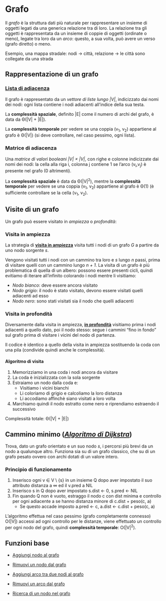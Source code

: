 # Grafo

Il *grafo* è la struttura dati più naturale per rappresentare un insieme di oggetti legati da una generica relazione tra di loro.
La relazione tra gli oggetti è rappresentata da un insieme di coppie di oggetti (ordinate o meno), legate tra loro da un *arco*: questo, a sua volta, può avere un verso (grafo diretto) o meno.

Esempio, una mappa stradale: nodi → città, relazione → le città sono collegate da una strada

## Rappresentazione di un grafo

### [Lista di adiacenza](/src/main/java/model/struct/Grafo/GrafoList.java)

Il grafo è rappresentato da un *vettore di liste lungo |V|*, indicizzato dai nomi dei nodi: ogni lista contiene i nodi adiacenti all’indice della sua testa.

La **complessità spaziale**, definito |E| come il numero di archi del grafo, è data da Θ(|V| + |E|).

La **complessità temporale** per vedere se una coppia (v<sub>1</sub>, v<sub>2</sub>) appartiene al grafo è Θ(|V|) (si deve controllare, nel caso pessimo, ogni lista).

### Matrice di adiacenza

Una *matrice di valori booleani |V| × |V|*, con righe e colonne indicizzate dai nomi dei nodi: la cella alla riga i, colonna j contiene 1 se l’arco (v<sub>i</sub>,v<sub>j</sub>) è presente nel grafo (0 altrimenti).

La **complessità spaziale** è data da Θ(|V|<sup>2</sup>), mentre la **complessità temporale** per vedere se una coppia (v<sub>1</sub>, v<sub>2</sub>) appartiene al grafo è Θ(1) (è sufficiente controllare se la cella (v<sub>1</sub>, v<sub>2</sub>).

## Visite di un grafo

Un grafo può essere visitato in *ampiezza* o *profondità*:

### Visita in ampiezza

La strategia di **[visita in ampiezza](https://github.com/FrancescoCalasso/Algorithms-and-Data-Structures-in-Java/blob/ea92f7e81c8009ff0483131e6b91c0081f3200e1/src/main/java/model/struct/Grafo/GrafoList.java#L130)** visita tutti i nodi di un grafo *G* a partire da uno nodo sorgente *s*.

Vengono visitati tutti i nodi con un cammino tra loro e *s* lungo *n* passi, prima di visitare quelli con un cammino lungo *n + 1*.
La visita di un grafo è più problematica di quella di un albero: possono essere presenti cicli, quindi evitiamo di iterare all’infinito colorando i nodi mentre li visitiamo:
* *Nodo bianco*: deve essere ancora visitato
* *Nodo grigio*: il nodo è stato visitato, devono essere visitati quelli adiacenti ad esso
* *Nodo nero*: sono stati visitati sia il nodo che quelli adiacenti

### Visita in profondità

Diversamente dalla visita in ampiezza, **[in profondità](https://github.com/FrancescoCalasso/Algorithms-and-Data-Structures-in-Java/blob/ea92f7e81c8009ff0483131e6b91c0081f3200e1/src/main/java/model/struct/Grafo/GrafoList.java#L174)** visitiamo prima i nodi adiacenti a quello dato, poi il nodo stesso: segue i cammini “fino in fondo” sul grafo prima di visitare i vicini del nodo di partenza.

Il codice è identico a quello della visita in ampiezza sostituendo la coda con una pila (condivide quindi anche le complessità).

#### Algoritmo di visita 

1. Memorizziamo in una coda i nodi ancora da visitare
2. La coda è inizializzata con la sola sorgente
3. Estraiamo un nodo dalla coda e:
   * Visitiamo i vicini bianchi
   * Li coloriamo di grigio e calcoliamo la loro distanza 
   * Li accodiamo affinchè siano visitati a loro volta
4. Marchiamo quindi il nodo estratto come nero e riprendiamo estraendo il successivo

Complessità totale: Θ(|V| + |E|)

## Cammino minimo (*[Algoritmo di Dijkstra](https://github.com/FrancescoCalasso/Algorithms-and-Data-Structures-in-Java/blob/ea92f7e81c8009ff0483131e6b91c0081f3200e1/src/main/java/model/struct/Grafo/GrafoList.java#L228)*)

Trova, dato un grafo orientato e un suo nodo *s*, i percorsi più brevi da un nodo a qualunque altro.
Funziona sia su di un grafo classico, che su di un grafo pesato ovvero con archi dotati di un valore intero.

### Principio di funzionamento
1. Inserisco ogni v ∈ V \ {s} in un insieme Q dopo aver impostato il suo attributo distanza a ∞ ed il v.pred a NIL 
2. Inserisco s in Q dopo aver impostato s.dist ← 0, s.pred ← NIL
3. Fin quando Q non è vuoto, estraggo il nodo c con dist minima e controllo per ogni adiacente a se hanno distanza minore di c.dist + peso(c, a)
   * Se questo accade imposto a.pred ← c, a.dist ← c.dist + peso(c, a)
   
L’algoritmo effettua nel caso pessimo (grafo completamente connesso) O(|V|) accessi ad ogni controllo per le distanze, viene effettuato un controllo per ogni nodo del grafo, quindi **complessità temporale**: O(|V|<sup>2</sup>).

## Funzioni base

* [Aggiungi nodo al grafo](https://github.com/FrancescoCalasso/Algorithms-and-Data-Structures-in-Java/blob/ea92f7e81c8009ff0483131e6b91c0081f3200e1/src/main/java/model/struct/Grafo/GrafoList.java#L42)

* [Rimuovi un nodo dal grafo](https://github.com/FrancescoCalasso/Algorithms-and-Data-Structures-in-Java/blob/ea92f7e81c8009ff0483131e6b91c0081f3200e1/src/main/java/model/struct/Grafo/GrafoList.java#L56)

* [Aggiungi arco tra due nodi al grafo](https://github.com/FrancescoCalasso/Algorithms-and-Data-Structures-in-Java/blob/ea92f7e81c8009ff0483131e6b91c0081f3200e1/src/main/java/model/struct/Grafo/GrafoList.java#L805)

* [Rimuovi un arco dal grafo](https://github.com/FrancescoCalasso/Algorithms-and-Data-Structures-in-Java/blob/ea92f7e81c8009ff0483131e6b91c0081f3200e1/src/main/java/model/struct/Grafo/GrafoList.java#L111)

* [Ricerca di un nodo nel grafo](https://github.com/FrancescoCalasso/Algorithms-and-Data-Structures-in-Java/blob/ea92f7e81c8009ff0483131e6b91c0081f3200e1/src/main/java/model/struct/Grafo/GrafoList.java#L22)
